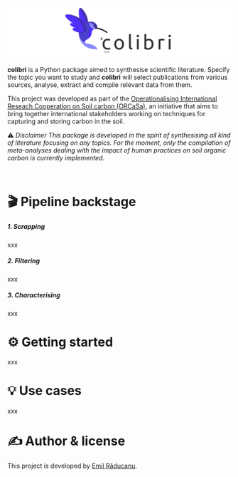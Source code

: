 ![Logo](./logos/banner_colibri.png)
---
**colibri** is a Python package aimed to synthesise scientific literature. Specify the topic you want to study and **colibri** will select publications from various sources, analyse, extract and compile relevant data from them.

This project was developed as part of the [Operationalising International Reseach Cooperation on Soil carbon (ORCaSa)](https://irc-orcasa.eu/), an initiative that aims to bring together international stakeholders working on techniques for capturing and storing carbon in the soil.

:warning: *Disclaimer*
*This package is developed in the spirit of synthesising all kind of literature focusing on any topics. For the moment, only the compilation of meta-analyses dealing with the impact of human practices on soil organic carbon is currently implemented.*

<br/>

# 🎬 Pipeline backstage
##### 1. Scrapping
xxx

##### 2. Filtering
xxx

##### 3. Characterising
xxx
# ⚙️ Getting started
xxx

# 💡 Use cases
xxx

# ✍️ Author & license
This project is developed by [Emil Răducanu](https://github.com/emilraducanu).